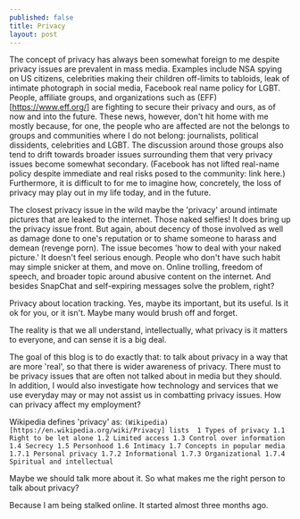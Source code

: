```yaml
---
published: false
title: Privacy
layout: post
---
```

The concept of privacy has always been somewhat foreign to me despite privacy issues are prevalent in mass media. Examples include NSA spying on US citizens, celebrities making their children off-limits to tabloids, leak of intimate photograph in social media, Facebook real name policy for LGBT. People, affiliate groups, and organizations such as (EFF)[https://www.eff.org/] are fighting to secure their privacy and ours, as of now and into the future. These news, however, don't hit home with me mostly because, for one, the people who are affected are not the belongs to groups and communities where I do not belong: journalists, political dissidents, celebrities and LGBT. The discussion around those groups also tend to drift towards broader issues surrounding them that very privacy issues become somewhat secondary. (Facebook has not lifted real-name policy despite immediate and real risks posed to the community: link here.) Furthermore, it is difficult to for me to imagine how, concretely, the loss of privacy may play out in my life today, and in the future. 

The closest privacy issue in the wild maybe the 'privacy' around intimate pictures that are leaked to the internet. Those naked selfies! It does bring up the privacy issue front. But again, about decency of those involved as well as damage done to one's reputation or to shame someone to harass and demean (revenge porn). The issue becomes 'how to deal with your naked picture.' It doesn't feel serious enough. People who don't have such habit may simple snicker at them, and move on.
Online trolling, freedom of speech, and broader topic around abusive content on the internet. And besides SnapChat and self-expiring messages solve the problem, right?

Privacy about location tracking. Yes, maybe its important, but its useful. Is it ok for you, or it isn't. Maybe many would brush off and forget.

The reality is that we all understand, intellectually, what privacy is it matters to everyone, and can sense it is a big deal. 

The goal of this blog is to do exactly that: to talk about privacy in a way that are more 'real', so that there is wider awareness of privacy. There must to be privacy issues that are often not talked about in media but they should. In addition, I would also investigate how technology  and services that we use everyday may or may not assist us in combatting privacy issues. How can privacy affect my employment? 

Wikipedia defines 'privacy' as:
`
(Wikipedia)[https://en.wikipedia.org/wiki/Privacy] lists 
1 Types of privacy
1.1 Right to be let alone
1.2 Limited access
1.3 Control over information
1.4 Secrecy
1.5 Personhood
1.6 Intimacy
1.7 Concepts in popular media
1.7.1 Personal privacy
1.7.2 Informational
1.7.3 Organizational
1.7.4 Spiritual and intellectual
`

Maybe we should talk more about it. So what makes me the right person to talk about privacy?

Because I am being stalked online. It started almost three months ago.